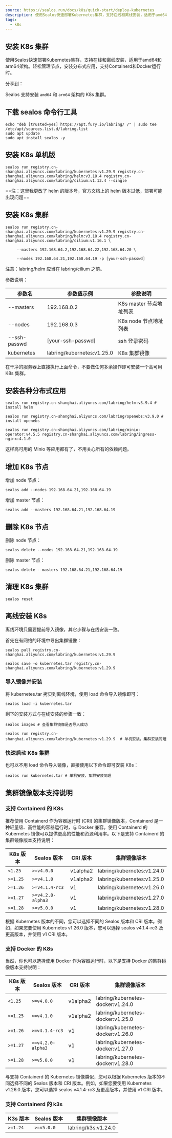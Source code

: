 ```yaml
---
source: https://sealos.run/docs/k8s/quick-start/deploy-kubernetes
description: 使用Sealos快速部署Kubernetes集群，支持在线和离线安装，适用于amd64和arm64架构。轻松管理节点，安装分布式应用，支持Containerd和Docker运行时。
tags:
  - k8s
---
```

## 安装 K8s 集群

使用Sealos快速部署Kubernetes集群，支持在线和离线安装，适用于amd64和arm64架构。轻松管理节点，安装分布式应用，支持Containerd和Docker运行时。

分享到：

Sealos 支持安装 `amd64` 和 `arm64` 架构的 K8s 集群。

## 下载 sealos 命令行工具

```
echo "deb [trusted=yes] https://apt.fury.io/labring/ /" | sudo tee /etc/apt/sources.list.d/labring.list
sudo apt update
sudo apt install sealos -y
```

## 安装 K8s 单机版

```
sealos run registry.cn-shanghai.aliyuncs.com/labring/kubernetes:v1.29.9 registry.cn-shanghai.aliyuncs.com/labring/helm:v3.18.4 registry.cn-shanghai.aliyuncs.com/labring/cilium:v1.13.4 --single
```

==注：这里我更改了 helm 的版本号，官方文档上的 helm 版本过低，部署可能出现问题==

## 安装 K8s 集群

```
sealos run registry.cn-shanghai.aliyuncs.com/labring/kubernetes:v1.29.9 registry.cn-shanghai.aliyuncs.com/labring/helm:v3.18.4 registry.cn-shanghai.aliyuncs.com/labring/cilium:v1.16.1 \

     --masters 192.168.64.2,192.168.64.22,192.168.64.20 \

     --nodes 192.168.64.21,192.168.64.19 -p [your-ssh-passwd]
```

注意：labring/helm 应当在 labring/cilium 之前。

参数说明：

| 参数名 | 参数值示例 | 参数说明 |
| --- | --- | --- |
| \--masters | 192.168.0.2 | K8s master 节点地址列表 |
| \--nodes | 192.168.0.3 | K8s node 节点地址列表 |
| \--ssh-passwd | \[your-ssh-passwd\] | ssh 登录密码 |
| kubernetes | labring/kubernetes:v1.25.0 | K8s 集群镜像 |

在干净的服务器上直接执行上面命令，不要做任何多余操作即可安装一个高可用 K8s 集群。

## 安装各种分布式应用

```
sealos run registry.cn-shanghai.aliyuncs.com/labring/helm:v3.9.4 # install helm

sealos run registry.cn-shanghai.aliyuncs.com/labring/openebs:v3.9.0 # install openebs

sealos run registry.cn-shanghai.aliyuncs.com/labring/minio-operator:v4.5.5 registry.cn-shanghai.aliyuncs.com/labring/ingress-nginx:4.1.0
```

这样高可用的 Minio 等应用都有了，不用关心所有的依赖问题。

## 增加 K8s 节点

增加 node 节点：

```
sealos add --nodes 192.168.64.21,192.168.64.19
```

增加 master 节点：

```
sealos add --masters 192.168.64.21,192.168.64.19
```

## 删除 K8s 节点

删除 node 节点：

```
sealos delete --nodes 192.168.64.21,192.168.64.19
```

删除 master 节点：

```
sealos delete --masters 192.168.64.21,192.168.64.19
```

## 清理 K8s 集群

```
sealos reset
```

## 离线安装 K8s

离线环境只需要提前导入镜像，其它步骤与在线安装一致。

首先在有网络的环境中导出集群镜像：

```
sealos pull registry.cn-shanghai.aliyuncs.com/labring/kubernetes:v1.29.9

sealos save -o kubernetes.tar registry.cn-shanghai.aliyuncs.com/labring/kubernetes:v1.29.9
```

### 导入镜像并安装

将 kubernetes.tar 拷贝到离线环境，使用 load 命令导入镜像即可：

```
sealos load -i kubernetes.tar
```

剩下的安装方式与在线安装的步骤一致：

```
sealos images # 查看集群镜像是否导入成功

sealos run registry.cn-shanghai.aliyuncs.com/labring/kubernetes:v1.29.9  # 单机安装，集群安装同理
```

### 快速启动 K8s 集群

也可以不用 load 命令导入镜像，直接使用以下命令即可安装 K8s：

```
sealos run kubernetes.tar # 单机安装，集群安装同理
```

## 集群镜像版本支持说明

### 支持 Containerd 的 K8s

推荐使用 Containerd 作为容器运行时 (CRI) 的集群镜像版本，Containerd 是一种轻量级、高性能的容器运行时，与 Docker 兼容。使用 Containerd 的 Kubernetes 镜像可以提供更高的性能和资源利用率。以下是支持 Containerd 的集群镜像版本支持说明：

| K8s 版本 | Sealos 版本 | CRI 版本 | 集群镜像版本 |
| --- | --- | --- | --- |
| `<1.25` | `>=v4.0.0` | v1alpha2 | labring/kubernetes:v1.24.0 |
| `>=1.25` | `>=v4.1.0` | v1alpha2 | labring/kubernetes:v1.25.0 |
| `>=1.26` | `>=v4.1.4-rc3` | v1 | labring/kubernetes:v1.26.0 |
| `>=1.27` | `>=v4.2.0-alpha3` | v1 | labring/kubernetes:v1.27.0 |
| `>=1.28` | `>=v5.0.0` | v1 | labring/kubernetes:v1.28.0 |

根据 Kubernetes 版本的不同，您可以选择不同的 Sealos 版本和 CRI 版本。例如，如果您要使用 Kubernetes v1.26.0 版本，您可以选择 sealos v4.1.4-rc3 及更高版本，并使用 v1 CRI 版本。

### 支持 Docker 的 K8s

当然，你也可以选择使用 Docker 作为容器运行时，以下是支持 Docker 的集群镜像版本支持说明：

| K8s 版本 | Sealos 版本 | CRI 版本 | 集群镜像版本 |
| --- | --- | --- | --- |
| `<1.25` | `>=v4.0.0` | v1alpha2 | labring/kubernetes-docker:v1.24.0 |
| `>=1.25` | `>=v4.1.0` | v1alpha2 | labring/kubernetes-docker:v1.25.0 |
| `>=1.26` | `>=v4.1.4-rc3` | v1 | labring/kubernetes-docker:v1.26.0 |
| `>=1.27` | `>=v4.2.0-alpha3` | v1 | labring/kubernetes-docker:v1.27.0 |
| `>=1.28` | `>=v5.0.0` | v1 | labring/kubernetes-docker:v1.28.0 |

与支持 Containerd 的 Kubernetes 镜像类似，您可以根据 Kubernetes 版本的不同选择不同的 Sealos 版本和 CRI 版本。例如，如果您要使用 Kubernetes v1.26.0 版本，您可以选择 sealos v4.1.4-rc3 及更高版本，并使用 v1 CRI 版本。

### 支持 Containerd 的 k3s

| K3s 版本 | Sealos 版本 | 集群镜像版本 |
| --- | --- | --- |
| `>=1.24` | `>=v5.0.0` | labring/k3s:v1.24.0 |
